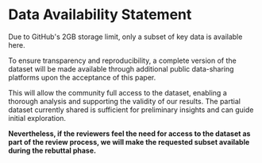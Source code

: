 # **Data Availability Statement**

Due to GitHub's 2GB storage limit, only a subset of key data is available here. 

To ensure transparency and reproducibility, a complete version of the dataset will be made available through additional public data-sharing platforms upon the acceptance of this paper. 

This will allow the community full access to the dataset, enabling a thorough analysis and supporting the validity of our results. The partial dataset currently shared is sufficient for preliminary insights and can guide initial exploration. 

**Nevertheless, if the reviewers feel the need for access to the dataset as part of the review process, we will make the requested subset available during the rebuttal phase.**
